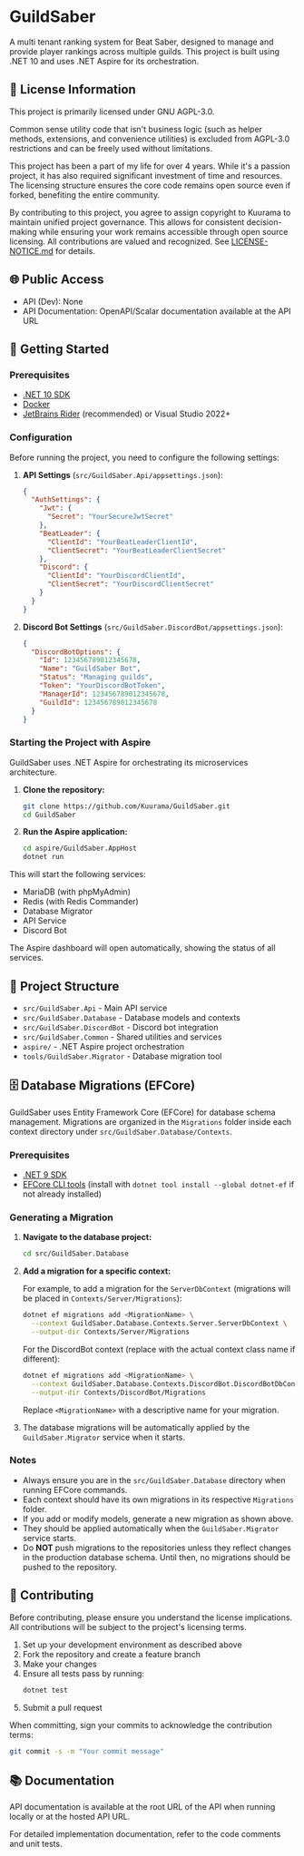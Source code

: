 # GuildSaber

A multi tenant ranking system for Beat Saber, designed to manage and provide player rankings across multiple guilds.
This project is built using .NET 10 and uses .NET Aspire for its orchestration.

## 📝 License Information

This project is primarily licensed under GNU AGPL-3.0.

Common sense utility code that isn't business logic (such as helper methods, extensions, and convenience utilities) is
excluded from AGPL-3.0 restrictions and can be freely used without limitations.

This project has been a part of my life for over 4 years. While it's a passion project, it has also required significant
investment of time and resources. The licensing structure ensures the core code remains open source even if forked,
benefiting the entire community.

By contributing to this project, you agree to assign copyright to Kuurama to maintain unified project governance. This
allows for consistent decision-making while ensuring your work remains accessible through open source licensing. All
contributions are valued and recognized. See [LICENSE-NOTICE.md](LICENSE-NOTICE.md) for details.

## 🌐 Public Access

- API (Dev): None
- API Documentation: OpenAPI/Scalar documentation available at the API URL

## 🚀 Getting Started

### Prerequisites

- [.NET 10 SDK](https://dotnet.microsoft.com/download/dotnet/10.0)
- [Docker](https://www.docker.com/products/docker-desktop)
- [JetBrains Rider](https://www.jetbrains.com/rider/) (recommended) or Visual Studio 2022+

### Configuration

Before running the project, you need to configure the following settings:

1. **API Settings** (`src/GuildSaber.Api/appsettings.json`):
   ```json
   {
     "AuthSettings": {
       "Jwt": {
         "Secret": "YourSecureJwtSecret"
       },
       "BeatLeader": {
         "ClientId": "YourBeatLeaderClientId",
         "ClientSecret": "YourBeatLeaderClientSecret"
       },
       "Discord": {
         "ClientId": "YourDiscordClientId",
         "ClientSecret": "YourDiscordClientSecret"
       }
     }
   }
   ```

2. **Discord Bot Settings** (`src/GuildSaber.DiscordBot/appsettings.json`):
   ```json
   {
     "DiscordBotOptions": {
       "Id": 123456789012345678,
       "Name": "GuildSaber Bot",
       "Status": "Managing guilds",
       "Token": "YourDiscordBotToken",
       "ManagerId": 123456789012345678,
       "GuildId": 123456789012345678
     }
   }
   ```

### Starting the Project with Aspire

GuildSaber uses .NET Aspire for orchestrating its microservices architecture.

1. **Clone the repository:**
   ```bash
   git clone https://github.com/Kuurama/GuildSaber.git
   cd GuildSaber
   ```

2. **Run the Aspire application:**
   ```bash
   cd aspire/GuildSaber.AppHost
   dotnet run
   ```

This will start the following services:

- MariaDB (with phpMyAdmin)
- Redis (with Redis Commander)
- Database Migrator
- API Service
- Discord Bot

The Aspire dashboard will open automatically, showing the status of all services.

## 🧩 Project Structure

- `src/GuildSaber.Api` - Main API service
- `src/GuildSaber.Database` - Database models and contexts
- `src/GuildSaber.DiscordBot` - Discord bot integration
- `src/GuildSaber.Common` - Shared utilities and services
- `aspire/` - .NET Aspire project orchestration
- `tools/GuildSaber.Migrator` - Database migration tool

## 🗄️ Database Migrations (EFCore)

GuildSaber uses Entity Framework Core (EFCore) for database schema management. Migrations are organized in the
`Migrations` folder inside each context directory under `src/GuildSaber.Database/Contexts`.

### Prerequisites

- [.NET 9 SDK](https://dotnet.microsoft.com/download/dotnet/9.0)
- [EFCore CLI tools](https://learn.microsoft.com/en-us/ef/core/cli/dotnet) (install with
  `dotnet tool install --global dotnet-ef` if not already installed)

### Generating a Migration

1. **Navigate to the database project:**
   ```bash
   cd src/GuildSaber.Database
   ```

2. **Add a migration for a specific context:**

   For example, to add a migration for the `ServerDbContext` (migrations will be placed in
   `Contexts/Server/Migrations`):

   ```bash
   dotnet ef migrations add <MigrationName> \
     --context GuildSaber.Database.Contexts.Server.ServerDbContext \
     --output-dir Contexts/Server/Migrations
   ```

   For the DiscordBot context (replace with the actual context class name if different):

   ```bash
   dotnet ef migrations add <MigrationName> \
     --context GuildSaber.Database.Contexts.DiscordBot.DiscordBotDbContext \
     --output-dir Contexts/DiscordBot/Migrations
   ```

   Replace `<MigrationName>` with a descriptive name for your migration.

3. The database migrations will be automatically applied by the `GuildSaber.Migrator` service when it starts.

### Notes

- Always ensure you are in the `src/GuildSaber.Database` directory when running EFCore commands.
- Each context should have its own migrations in its respective `Migrations` folder.
- If you add or modify models, generate a new migration as shown above.
- They should be applied automatically when the `GuildSaber.Migrator` service starts.
- Do **NOT** push migrations to the repositories unless they reflect changes in the production database schema. Until
  then, no migrations should be pushed to the repository.

## 🤝 Contributing

Before contributing, please ensure you understand the license implications. All contributions will be subject to the
project's licensing terms.

1. Set up your development environment as described above
2. Fork the repository and create a feature branch
3. Make your changes
4. Ensure all tests pass by running:
   ```bash
   dotnet test
   ```
5. Submit a pull request

When committing, sign your commits to acknowledge the contribution terms:

```bash
git commit -s -m "Your commit message"
```

## 📚 Documentation

API documentation is available at the root URL of the API when running locally or at the hosted API URL.

For detailed implementation documentation, refer to the code comments and unit tests.

